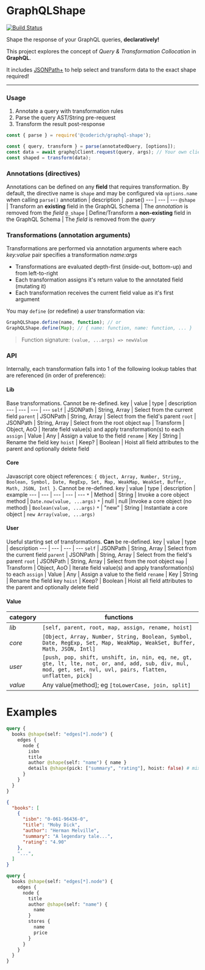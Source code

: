 # GraphQLShape

[![Build Status](https://github.com/CoderichLLC/nodejs-graphql-shape/actions/workflows/publish.yml/badge.svg)](https://github.com/CoderichLLC/nodejs-graphql-shape/actions/workflows/publish.yml)

Shape the response of your GraphQL queries, **declaratively!**

This project explores the concept of *Query & Transformation Collocation* in **GraphQL**.

It includes [JSONPath+](https://www.npmjs.com/package/jsonpath-plus) to help select and transform data to the exact shape required!

---

### Usage
1. Annotate a query with transformation rules
2. Parse the query AST/String pre-request
3. Transform the result post-response

```javascript
const { parse } = require('@coderich/graphql-shape');

const { query, transform } = parse(annotatedQuery, [options]);
const data = await graphqlClient.request(query, args); // Your own client
const shaped = transform(data);
```

### Annotations (directives)
Annotations can be defined on any **field** that requires transformation. By default, the directive name is `shape` and may be configured via `options.name` when calling `parse()`
annotation | description | .parse()
--- | --- | ---
`@shape` | Transform an **existing** field in the GraphQL Schema | The *annotation* is removed from the *field*
`@_shape` | Define/Transform a **non-existing** field in the GraphQL Schema | The *field* is removed from the *query*

### Transformations (annotation arguments)
Transformations are performed via annotation arguments where each *key:value* pair specifies a transformation *name:args*
* Transformations are evaluated depth-first (inside-out, bottom-up) and from left-to-right
* Each transformation assigns it's return value to the annotated field (mutating it)
* Each transformation receives the current field value as it's first argument

You may `define` (or redefine) a *user* transformation via:
```javascript
GraphQLShape.define(name, function); // or
GraphQLShape.define(Map); // { name: function, name: function, ... }
```
> Function signature: `(value, ...args) => newValue`

### API

Internally, each transformation falls into 1 of the following lookup tables that are referenced (in order of preference):

#### Lib
Base transformations. Cannot be re-defined.
key | value | type | description
--- | --- | --- | ---
`self` | JSONPath | String, Array | Select from the current field
`parent` | JSONPath | String, Array | Select from the field's parent
`root` | JSONPath | String, Array | Select from the root object
`map` | Transform | Object, AoO | Iterate field value(s) and apply transformation(s) to each
`assign` | Value | Any | Assign a value to the field
`rename` | Key | String | Rename the field key
`hoist` | Keep? | Boolean | Hoist all field attributes to the parent and optionally delete field

#### Core
Javascript core object references: `{ Object, Array, Number, String, Boolean, Symbol, Date, RegExp, Set, Map, WeakMap, WeakSet, Buffer, Math, JSON, Intl }`. Cannot be re-defined.
key | value | type | description | example
--- | --- | --- | --- | ---
`*` | Method | String | Invoke a core object method | `Date.now(value, ...args)`
`*` | null | null |Invoke a core object (no method) | `Boolean(value, ...args)`
`*` | "new" | String | Instantiate a core object | `new Array(value, ...args)`

#### User
Useful starting set of transformations. **Can** be re-defined.
key | value | type | description
--- | --- | --- | ---
`self` | JSONPath | String, Array | Select from the current field
`parent` | JSONPath | String, Array | Select from the field's parent
`root` | JSONPath | String, Array | Select from the root object
`map` | Transform | Object, AoO | Iterate field value(s) and apply transformation(s) to each
`assign` | Value | Any | Assign a value to the field
`rename` | Key | String | Rename the field key
`hoist` | Keep? | Boolean | Hoist all field attributes to the parent and optionally delete field

#### Value

category | functions
--- | ---
*lib* | `[self, parent, root, map, assign, rename, hoist]`
*core* | `[Object, Array, Number, String, Boolean, Symbol, Date, RegExp, Set, Map, WeakMap, WeakSet, Buffer, Math, JSON, Intl]`
*user* | `[push, pop, shift, unshift, in, nin, eq, ne, gt, gte, lt, lte, not, or, and, add, sub, div, mul, mod, get, set, nvl, uvl, pairs, flatten, unflatten, pick]`
*value* | Any value[method]; eg `[toLowerCase, join, split]`

# Examples
```graphql
query {
  books @shape(self: "edges[*].node") {
    edges {
      node {
        isbn
        title
        author @shape(self: "name") { name }
        details @shape(pick: ["summary", "rating"], hoist: false) # mixed/schemaless JSON
      }
    }
  }
}
```

```json
{
  "books": [
    {
      "isbn": "0-061-96436-0",
      "title": "Moby Dick",
      "author": "Herman Melville",
      "summary": "A legendary tale...",
      "rating": "4.90"
    },
    "...",
  ]
}
```

```graphql
query {
  books @shape(self: "edges[*].node") {
    edges {
      node {
        title
        author @shape(self: "name") {
          name
        }
        stores {
          name
          price
        }
      }
    }
  }
}
```